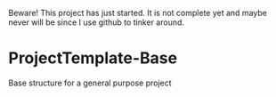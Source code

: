Beware! This project has just started. It is not complete yet and maybe never will be since I use github to tinker around.

# ProjectTemplate-Base
Base structure for a general purpose project
